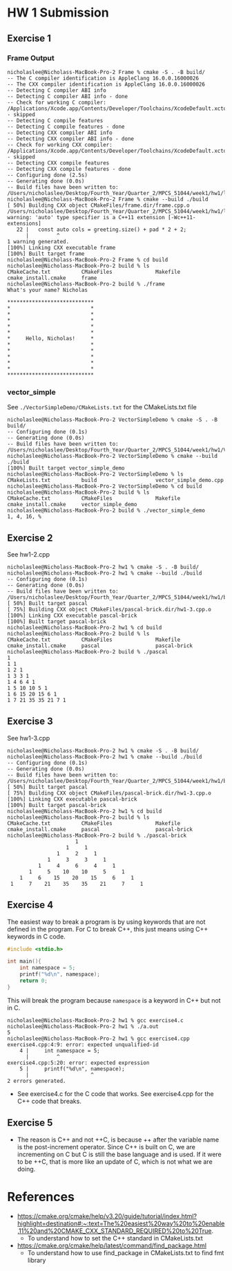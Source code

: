 # HW 1 Submission

## Exercise 1
### Frame Output
```
nicholaslee@Nicholass-MacBook-Pro-2 Frame % cmake -S . -B build/
-- The C compiler identification is AppleClang 16.0.0.16000026
-- The CXX compiler identification is AppleClang 16.0.0.16000026
-- Detecting C compiler ABI info
-- Detecting C compiler ABI info - done
-- Check for working C compiler: /Applications/Xcode.app/Contents/Developer/Toolchains/XcodeDefault.xctoolchain/usr/bin/cc - skipped
-- Detecting C compile features
-- Detecting C compile features - done
-- Detecting CXX compiler ABI info
-- Detecting CXX compiler ABI info - done
-- Check for working CXX compiler: /Applications/Xcode.app/Contents/Developer/Toolchains/XcodeDefault.xctoolchain/usr/bin/c++ - skipped
-- Detecting CXX compile features
-- Detecting CXX compile features - done
-- Configuring done (2.5s)
-- Generating done (0.0s)
-- Build files have been written to: /Users/nicholaslee/Desktop/Fourth_Year/Quarter_2/MPCS_51044/week1/hw1/lec01_files/Frame/build
nicholaslee@Nicholass-MacBook-Pro-2 Frame % cmake --build ./build
[ 50%] Building CXX object CMakeFiles/frame.dir/frame.cpp.o
/Users/nicholaslee/Desktop/Fourth_Year/Quarter_2/MPCS_51044/week1/hw1/lec01_files/Frame/frame.cpp:22:9: warning: 'auto' type specifier is a C++11 extension [-Wc++11-extensions]
   22 |   const auto cols = greeting.size() + pad * 2 + 2;
      |         ^
1 warning generated.
[100%] Linking CXX executable frame
[100%] Built target frame
nicholaslee@Nicholass-MacBook-Pro-2 Frame % cd build 
nicholaslee@Nicholass-MacBook-Pro-2 build % ls
CMakeCache.txt          CMakeFiles              Makefile                cmake_install.cmake     frame
nicholaslee@Nicholass-MacBook-Pro-2 build % ./frame
What's your name? Nicholas

****************************
*                          *
*                          *
*                          *
*                          *
*                          *
*     Hello, Nicholas!     *
*                          *
*                          *
*                          *
*                          *
*                          *
****************************
```
### vector_simple
See `./VectorSimpleDemo/CMakeLists.txt` for the CMakeLists.txt file
```
nicholaslee@Nicholass-MacBook-Pro-2 VectorSimpleDemo % cmake -S . -B build/             
-- Configuring done (0.1s)
-- Generating done (0.0s)
-- Build files have been written to: /Users/nicholaslee/Desktop/Fourth_Year/Quarter_2/MPCS_51044/week1/hw1/VectorSimpleDemo/build
nicholaslee@Nicholass-MacBook-Pro-2 VectorSimpleDemo % cmake --build ./build            
[100%] Built target vector_simple_demo
nicholaslee@Nicholass-MacBook-Pro-2 VectorSimpleDemo % ls
CMakeLists.txt          build                   vector_simple_demo.cpp
nicholaslee@Nicholass-MacBook-Pro-2 VectorSimpleDemo % cd build 
nicholaslee@Nicholass-MacBook-Pro-2 build % ls
CMakeCache.txt          CMakeFiles              Makefile                cmake_install.cmake     vector_simple_demo
nicholaslee@Nicholass-MacBook-Pro-2 build % ./vector_simple_demo 
1, 4, 16, %                           
```
## Exercise 2
See hw1-2.cpp
```
nicholaslee@Nicholass-MacBook-Pro-2 hw1 % cmake -S . -B build/    
nicholaslee@Nicholass-MacBook-Pro-2 hw1 % cmake --build ./build
-- Configuring done (0.1s)
-- Generating done (0.0s)
-- Build files have been written to: /Users/nicholaslee/Desktop/Fourth_Year/Quarter_2/MPCS_51044/week1/hw1/build
[ 50%] Built target pascal
[ 75%] Building CXX object CMakeFiles/pascal-brick.dir/hw1-3.cpp.o
[100%] Linking CXX executable pascal-brick
[100%] Built target pascal-brick
nicholaslee@Nicholass-MacBook-Pro-2 hw1 % cd build 
nicholaslee@Nicholass-MacBook-Pro-2 build % ls
CMakeCache.txt          CMakeFiles              Makefile                cmake_install.cmake     pascal                  pascal-brick
nicholaslee@Nicholass-MacBook-Pro-2 build % ./pascal
1 
1 1 
1 2 1 
1 3 3 1 
1 4 6 4 1 
1 5 10 10 5 1 
1 6 15 20 15 6 1 
1 7 21 35 35 21 7 1 
```
## Exercise 3
See hw1-3.cpp
```
nicholaslee@Nicholass-MacBook-Pro-2 hw1 % cmake -S . -B build/    
nicholaslee@Nicholass-MacBook-Pro-2 hw1 % cmake --build ./build
-- Configuring done (0.1s)
-- Generating done (0.0s)
-- Build files have been written to: /Users/nicholaslee/Desktop/Fourth_Year/Quarter_2/MPCS_51044/week1/hw1/build
[ 50%] Built target pascal
[ 75%] Building CXX object CMakeFiles/pascal-brick.dir/hw1-3.cpp.o
[100%] Linking CXX executable pascal-brick
[100%] Built target pascal-brick
nicholaslee@Nicholass-MacBook-Pro-2 hw1 % cd build 
nicholaslee@Nicholass-MacBook-Pro-2 build % ls
CMakeCache.txt          CMakeFiles              Makefile                cmake_install.cmake     pascal                  pascal-brick
nicholaslee@Nicholass-MacBook-Pro-2 build % ./pascal-brick 
                      1                      
                   1     1                   
                1     2     1                
             1     3     3     1             
          1     4     6     4     1          
       1     5    10    10     5     1       
    1     6    15    20    15     6     1    
 1     7    21    35    35    21     7     1 
```
## Exercise 4
The easiest way to break a program is by using keywords that are not defined in the program. For C to break C++, this just means using C++ keywords in C code. 
```c
#include <stdio.h>

int main(){
    int namespace = 5;
    printf("%d\n", namespace);
    return 0;
}
```
This will break the program because `namespace` is a keyword in C++ but not in C. 
```
nicholaslee@Nicholass-MacBook-Pro-2 hw1 % gcc exercise4.c  
nicholaslee@Nicholass-MacBook-Pro-2 hw1 % ./a.out        
5
nicholaslee@Nicholass-MacBook-Pro-2 hw1 % gcc exercise4.cpp
exercise4.cpp:4:9: error: expected unqualified-id
    4 |     int namespace = 5;
      |         ^
exercise4.cpp:5:20: error: expected expression
    5 |     printf("%d\n", namespace);
      |                    ^
2 errors generated.
```
- See exercise4.c for the C code that works. See exercise4.cpp for the C++ code that breaks.

## Exercise 5
- The reason is C++ and not ++C, is because ++ after the variable name is the post-increment operator. Since C++ is built on C, we are incrementing on C but C is still the base language and is used. If it were to be ++C, that is more like an update of C, which is not what we are doing.

# References
- https://cmake.org/cmake/help/v3.20/guide/tutorial/index.html?highlight=destination#:~:text=The%20easiest%20way%20to%20enable,11%20and%20CMAKE_CXX_STANDARD_REQUIRED%20to%20True.
    - To understand how to set the C++ standard in CMakeLists.txt
- https://cmake.org/cmake/help/latest/command/find_package.html
    - To understand how to use find_package in CMakeLists.txt to find fmt library